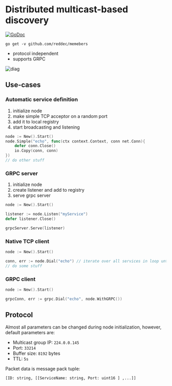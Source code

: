 # Distributed multicast-based discovery
[![GoDoc](https://godoc.org/github.com/reddec/members?status.svg)](https://godoc.org/github.com/reddec/members)

`go get -v github.com/reddec/memebers`

* protocol independent
* supports GRPC


![diag](https://user-images.githubusercontent.com/6597086/56138741-0e551400-5fca-11e9-8f2d-40e7bea49d94.png)

## Use-cases

### Automatic service definition

1. initialize node
2. make simple TCP acceptor on a random port
3. add it to local registry
4. start broadcasting and listening

```go
node := New().Start()
node.Simple("echo", func(ctx context.Context, conn net.Conn){
	defer conn.Close()
    io.Copy(conn, conn)	
})
// do other stuff
```


### GRPC server


1. initialize node
2. create listener and add to registry
3. serve grpc server

```go
node := New().Start()

listener := node.Listen("myService")
defer listener.Close()

grpcServer.Serve(listener)	
```


### Native TCP client


```go
node := New().Start()

conn, err := node.Dial("echo") // iterate over all services in loop until connected
// do some stuff
```


### GRPC client

```go
node := New().Start()

grpcConn, err := grpc.Dial("echo", node.WithGRPC())
```

## Protocol

Almost all parameters can be changed during node initialization, however, default parameters are:

* Multicast group IP: `224.0.0.145`
* Port: `33214`
* Buffer size: `8192` bytes
* TTL: `5s`

Packet data is message pack tuple:

`[ID: string, [[ServiceName: string, Port: uint16 ] ,...]]`